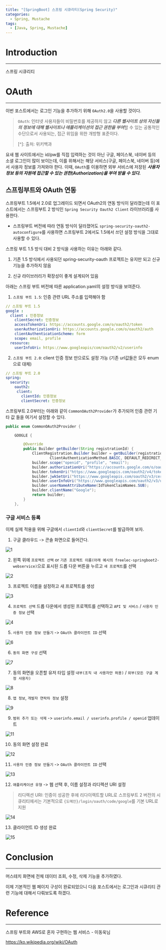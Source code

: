 ```yaml
---
title: "[SpringBoot] 스프링 시큐리티(Spring Security)"
categories:
  - Spring, Mustache
tags:
  - [Java, Spring, Mustache]
---
```




# Introduction

---

스프링 시큐리티



# OAuth

---

이번 포스트에서는 로그인 기능을 추가하기 위해 `OAuth2.0`을 사용할 것이다.

> `OAuth`: 인터넷 사용자들이 비밀번호를 제공하지 않고 ***다른 웹사이트 상의 자신들의 정보에 대해 웹사이트나 애플리케이션의 접근 권한을 부여***할 수 있는 공통적인 수단으로서 사용되는, 접근 위임을 위한 개방형 표준이다.
>
> [^]: 출처: 위키백과



요새 웹 사이트에서는 id/pw를 직접 입력하는 것이 아닌 구글, 페이스북, 네이버 등의 소셜 로그인이 많이 보이는데, 이를 위해서는 해당 서비스(구글, 페이스북, 네이버 등)에서 사용자 정보를 가져와야 한다. 이때, `OAuth`를 이용하면 외부 서비스에 저장된 ***사용자 정보 등의 자원에 접근할 수 있는 권한(Authorization)을 부여 받을 수 있다.***



## 스프링부트와 OAuth 연동 

스프링부트 1.5에서 2.0로 업그레이드 되면서 OAuth2의 연동 방식이 달라졌는데 이 포스트에서는 스프링부트 2 방식인 `Spring Security Oauth2 Client` 라이브러리를 사용한다.

- 스프링부트 버전에 따라 연동 방식이 달라졌어도 `spring-security-oauth2-autoconfigure`를 사용하면 스프링부트 2에서도 1.5에서 쓰던 설정 방식을 그대로 사용할 수 있다. 



스프링 부트 1.5 방식 대비 2 방식을 사용하는 이유는 아래와 같다.

1. 기존 1.5 방식에서 사용되던 spring-security-oauth 프로젝트는 유지만 되고 신규 기능을 추가하지 않음

2. 신규 라이브러리가 확장성이 좋게 설계되어 있음

   

아래는 스프링 부트 버전에 따른 application.yaml의 설정 방식을 보여준다.

1. `스프링 부트 1.5`: 인증 관련 URL 주소를 입력해야 함

```yaml
// 스프링 부트 1.5
google :
  client : 인증정보
    clientSecret: 인증정보
    accessTokenUri: https://accounts.google.com/o/oauth2/token
    userAuthorizationUri: https://accounts.google.com/o/oauth2/auth
    clientAuthenticationScheme: form
    scope: email, profile
  resource:
    userInfoUri: https://www.googleapis/com/oauth2/v2/userinfo
```

2. `스프링 부트 2.0`: client 인증 정보 만으로도 설정 가능 (기존 url값들은 모두 enum으로 대체)

```yaml
// 스프링 부트 2.0
spring:
  security:
    oauth2:
     client:
       clientId: 인증정보
       clientSecret: 인증정보
```



스프링부트 2.0부터는 아래와 같이 `CommonOAuth2Provider`가 추가되어 인증 관련 기타 값 들을 여기서 설정할 수 있다.

```java
public enum CommonOAuth2Provider {

    GOOGLE {

        @Override
        public Builder getBuilder(String registrationId) {
            ClientRegistration.Builder builder = getBuilder(registrationId,
                    ClientAuthenticationMethod.BASIC, DEFAULT_REDIRECT_URL);
            builder.scope("openid", "profile", "email");
            builder.authorizationUri("https://accounts.google.com/o/oauth2/v2/auth");
            builder.tokenUri("https://www.googleapis.com/oauth2/v4/token");
            builder.jwkSetUri("https://www.googleapis.com/oauth2/v3/certs");
            builder.userInfoUri("https://www.googleapis.com/oauth2/v3/userinfo");
            builder.userNameAttributeName(IdTokenClaimNames.SUB);
            builder.clientName("Google");
            return builder;
        }
    },
```



### 구글 서비스 등록

이제 실제 적용을 위해 구글에서 `clientId`와 `clientSecret`를 발급하여 보자.



1. 구글 클라우드 -> 콘솔 화면으로 들어간다.

![1](../../assets/images/05-01-spring-security/1.png)

2. 왼쪽 위에 `프로젝트 선택` or `기존 프로젝트 이름(아래 예시의 freelec-springboot2-webservice)`으로 표시된 드롭 다운 버튼을 누르고 `새 프로젝트`를 선택

![2](../../assets/images/05-01-spring-security/2.png)

3. 프로젝트 이름을 설정하고 새 프로젝트를 생성

![3](../../assets/images/05-01-spring-security/3.png)

4. `프로젝트 선택` 드롭 다운에서 생성된 프로젝트를 선택하고 `API 및 서비스` / `사용자 인증 정보` 선택

![4](../../assets/images/05-01-spring-security/4.png)

5. `사용자 인증 정보 만들기` -> `OAuth 클라이언트 ID` 선택

![6](../../assets/images/05-01-spring-security/6.png)

6. `동의 화면 구성` 선택

![7](../../assets/images/05-01-spring-security/7.png)

7. 동의 화면을 오픈할 유저 타입 설정 `내부(조직 내 사용자만 허용)` / `외부(모든 구글 계정 사용자)`

![8](../../assets/images/05-01-spring-security/8.png)

8. `앱 정보`, `개발자 연락차 정보` 설정

![9](../../assets/images/05-01-spring-security/10.png)

9. `범위 추가 또는 삭제` -> `userinfo.email / userinfo.profile / openid` 업데이트

![11](../../assets/images/05-01-spring-security/11.png)

10. 동의 화면 설정 완료

![12](../../assets/images/05-01-spring-security/12.png)



11. `사용자 인증 정보 만들기` -> `OAuth 클라이언트 ID` 선택

![13](../../assets/images/05-01-spring-security/13.png)

12. `애플리케이션 유형` -> 웹 선택 후, 이름 설정과 리디렉션 URI 설정

> 리디렉션 URI: 인증이 성공한 후에 리다이렉트할 URL로 스프링부트 2 버전의 시큐리티에서는 기본적으로 `{도메인}/login/oauth/code/google`를 기본 URL로 지원

![14](../../assets/images/05-01-spring-security/14.png)

13. 클라이언트 ID 생성 완료

![15](../../assets/images/05-01-spring-security/15.png)

# Conclusion

---

머스테치 화면에 전체 데이터 조회, 수정, 삭제 기능을 추가하였다.

이제 기본적인 웹 페이지 구성이 완료되었으니 다음 포스트에서는 로그인과 시큐리티 관련 기능에 대해서 다뤄보도록 하겠다.

# Reference

---

스프링 부트와 AWS로 혼자 구현하는 웹 서비스 - 이동욱님

https://ko.wikipedia.org/wiki/OAuth
